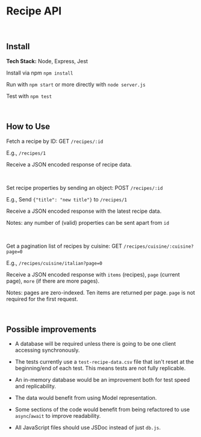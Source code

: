 # Recipe API

<br>

## Install

**Tech Stack:** Node, Express, Jest

Install via npm `npm install`

Run with `npm start` or more directly with `node server.js`

Test with `npm test`

<br>

## How to Use

Fetch a recipe by ID: GET `/recipes/:id`

E.g., `/recipes/1`

Receive a JSON encoded response of recipe data.

<br>

Set recipe properties by sending an object: POST `/recipes/:id`

E.g., Send `{"title": "new title"}` to `/recipes/1`

Receive a JSON encoded response with the latest recipe data.

Notes: any number of (valid) properties can be sent apart from `id`

<br>

Get a pagination list of recipes by cuisine: GET `/recipes/cuisine/:cuisine?page=0`

E.g., `/recipes/cuisine/italian?page=0`

Receive a JSON encoded response with `items` (recipes), `page` (current page), `more` (if there are more pages).

Notes: pages are zero-indexed. Ten items are returned per page. `page` is not required for the first request.

<br>

## Possible improvements

- A database will be required unless there is going to be one client accessing synchronously.

- The tests currently use a `test-recipe-data.csv` file that isn't reset at the beginning/end of each test. This means tests are not fully replicable.

- An in-memory database would be an improvement both for test speed and replicability.

- The data would benefit from using Model representation.

- Some sections of the code would benefit from being refactored to use `async`/`await` to improve readability.

- All JavaScript files should use JSDoc instead of just `db.js`.
